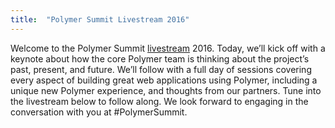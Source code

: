```yaml
---
title:  "Polymer Summit Livestream 2016"
---
```


Welcome to the Polymer Summit [livestream](https://www.youtube.com/watch?v=_YFnfYJaqlA) 2016. Today, we’ll kick off with a keynote about how the core Polymer team is thinking about the project’s past, present, and future. We’ll follow with a full day of sessions covering every aspect of building great web applications using Polymer, including a unique new Polymer experience, and thoughts from our partners. Tune into the livestream below to follow along. We look forward to engaging in the conversation with you at #PolymerSummit.
